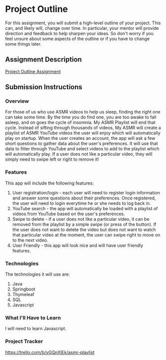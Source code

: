 # Project Outline
For this assignment, you will submit a high-level outline of your project. This can, and likely will, change over time. In particular, your mentor will provide direction and feedback to help sharpen your ideas. So don't worry if you feel unsure about some aspects of the outline or if you have to change some things later.

## Assignment Description
[Project Outline Assignment](https://education.launchcode.org/liftoff/modules/assignments/project-outline)

## Submission Instructions

### Overview
For those of us who use ASMR videos to help us sleep, finding the right one can take some time. By the time you do find one, you are too awake to fall asleep, and on goes the cycle of insomnia. My ASMR Playlist will end that cycle. Instead of sifting through thousands of videos, My ASMR will create a playlist of ASMR YouTube videos the user will enjoy which will automatically play on startup. When the user creates an account, the app will ask a few short questions to gather data about the user's preferences. It will use that data to filter through YouTube and select videos to add to the playlist which will automatically play. If a user does not like a particular video, they will simply need to swipe left or right to remove it! 

### Features
This app will include the following features:
1. User registration/login - each user will need to register login information and answer some questions about their preferences. Once registered, the user will need to login everytime he or she needs to log back in. 
2. YouTube search - the app will automatically be loaded with a playlist of videos from YouTube based on the user's preferences.
3. Swipe to delete - if a user does not like a particular video, it can be removed from the playlist by a simple swipe (or press of the button). If the user does not want to delete the video but does not want to watch that particular video at the moment, the user can swipe right to move on to the next video. 
4. User Friendly - this app will look nice and will have user friendly features. 

### Technologies
The technologies it will use are:
1. Java
2. Springboot
3. Thymeleaf
4. SQL
5. Javascript

### What I'll Have to Learn
I will need to learn Javascript.
### Project Tracker
https://trello.com/b/yGQnXlEk/asmr-playlist
